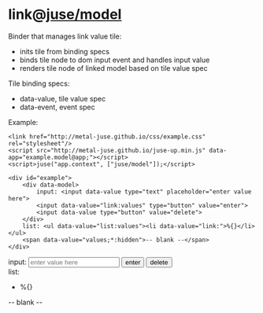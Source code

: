 # link@[juse/model](../../juse/model)

Binder that manages link value tile:
* inits tile from binding specs
* binds tile node to dom input event and handles input value
* renders tile node of linked model based on tile value spec

Tile binding specs:
* data-value, tile value spec
* data-event, event spec

Example:

```
<link href="http://metal-juse.github.io/css/example.css" rel="stylesheet"/>
<script src="http://metal-juse.github.io/juse-up.min.js" data-app="example.model@app;"></script>
<script>juse("app.context", ["juse/model"]);</script>

<div id="example">
	<div data-model>
		input: <input data-value type="text" placeholder="enter value here">
		<input data-value="link:values" type="button" value="enter">
		<input data-value type="button" value="delete">
	</div>
	list: <ul data-value="list:values"><li data-value="link:">%{}</li></ul>
	<span data-value="values;*:hidden">-- blank --</span>
</div>
```

<section>
<link href="http://metal-juse.github.io/css/example.css" rel="stylesheet"/>
<script src="http://metal-juse.github.io/juse-up.min.js" data-app="example.model@app;"></script>
<script>juse("app.context", ["juse/model"]);</script>

<div id="example">
	<div data-model>
		input: <input data-value type="text" placeholder="enter value here">
		<input data-value="link:values" type="button" value="enter">
		<input data-value type="button" value="delete">
	</div>
	list: <ul data-value="list:values"><li data-value="link:">%{}</li></ul>
	<span data-value="values;*:hidden">-- blank --</span>
</div>
</section>
